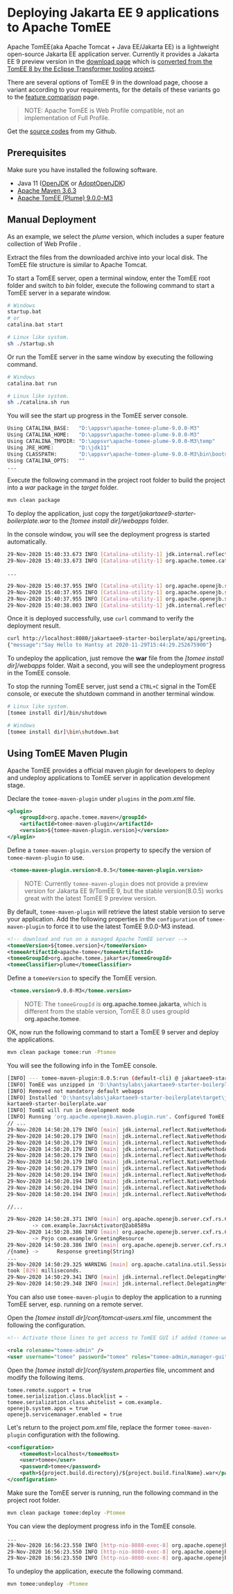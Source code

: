 # Deploying Jakarta EE 9 applications to Apache TomEE 

Apache TomEE(aka Apache Tomcat + Java EE/Jakarta EE) is a lightweight open-source Jakarta EE application server. Currently it provides a Jakarta EE 9 preview version in the [download page](http://tomee.apache.org/download-ng.html) which is [converted from the TomEE 8 by the Eclipse Transformer tooling project](https://github.com/apache/tomee-jakarta). 

There are several options of TomEE 9 in the download page, choose a variant according to your requirements, for the details of these variants  go to the [feature comparison](http://tomee.apache.org/comparison.html) page.

> NOTE: Apache TomEE is Web Profile compatible, not an implementation of Full Profile.

Get the [source codes](https://github.com/hantsy/jakartaee9-starter-boilerplate) from my Github.

## Prerequisites 

Make sure you have installed the following software.

* Java 11 ([OpenJDK](https://openjdk.java.net/install/) or [AdoptOpenJDK](https://adoptopenjdk.net/installation.html))
* [Apache Maven 3.6.3](http://maven.apache.org/download.cgi)
* [Apache TomEE (Plume) 9.0.0-M3](http://tomee.apache.org/download-ng.html)

## Manual Deployment

As an example, we select the *plume* version, which includes a super feature collection of  Web Profile . 

Extract the files from the downloaded archive into your local disk. The TomEE file structure is similar to Apache Tomcat.

To start a TomEE server, open a terminal window, enter the TomEE root folder and switch to *bin* folder, execute the following command to start a TomEE server in a separate window.

```bash
# Windows
startup.bat
# or 
catalina.bat start

# Linux like system.
sh ./startup.sh  
```
Or run the TomEE server in the same window by executing the following command.

```bash
# Windows
catalina.bat run

# Linux like system.
sh ./catalina.sh run  
```

You will see the start up progress in the TomEE server console.

```bash
Using CATALINA_BASE:   "D:\appsvr\apache-tomee-plume-9.0.0-M3"
Using CATALINA_HOME:   "D:\appsvr\apache-tomee-plume-9.0.0-M3"
Using CATALINA_TMPDIR: "D:\appsvr\apache-tomee-plume-9.0.0-M3\temp"
Using JRE_HOME:        "D:\jdk11"
Using CLASSPATH:       "D:\appsvr\apache-tomee-plume-9.0.0-M3\bin\bootstrap.jar;D:\appsvr\apache-tomee-plume-9.0.0-M3\bin\tomcat-juli.jar"
Using CATALINA_OPTS:   ""
...
```

Execute the following command  in the project root folder to build the project into a *war* package in the *target* folder.

```bash
mvn clean package
```
To deploy the application,  just copy the *target/jakartaee9-starter-boilerplate.war* to the *[tomee install dir]/webapps* folder.

In the console window, you will see the deployment progress  is started automatically.

```bash
29-Nov-2020 15:40:33.673 INFO [Catalina-utility-1] jdk.internal.reflect.DelegatingMethodAccessorImpl.invoke Deploying web application archive [D:\appsvr\apache-tomee-plume-9.0.0-M3\webapps\jakartaee9-starter-boilerplate.war]
29-Nov-2020 15:40:33.673 INFO [Catalina-utility-1] org.apache.tomee.catalina.TomcatWebAppBuilder.init ------------------------- localhost -> /jakartaee9-starter-boilerplate

...

29-Nov-2020 15:40:37.955 INFO [Catalina-utility-1] org.apache.openejb.server.cxf.rs.CxfRsHttpListener.logEndpoints REST Application: http://localhost:8080/jakartaee9-starter-boilerplate/api                 -> com.example.JaxrsActivator@69c1f1fe
29-Nov-2020 15:40:37.955 INFO [Catalina-utility-1] org.apache.openejb.server.cxf.rs.CxfRsHttpListener.logEndpoints      Service URI: http://localhost:8080/jakartaee9-starter-boilerplate/api/greeting        -> Pojo com.example.GreetingResource
29-Nov-2020 15:40:37.955 INFO [Catalina-utility-1] org.apache.openejb.server.cxf.rs.CxfRsHttpListener.logEndpoints               GET http://localhost:8080/jakartaee9-starter-boilerplate/api/greeting/{name} ->      Response greeting(String)
29-Nov-2020 15:40:38.003 INFO [Catalina-utility-1] jdk.internal.reflect.DelegatingMethodAccessorImpl.invoke Deployment of web application archive [D:\appsvr\apache-tomee-plume-9.0.0-M3\webapps\jakartaee9-starter-boilerplate.war] has finished in [4,330] ms
```

Once it is deployed successfully, use `curl` command to verify the deployment result.

```bash
curl http://localhost:8080/jakartaee9-starter-boilerplate/api/greeting/Hantsy
{"message":"Say Hello to Hantsy at 2020-11-29T15:44:29.252675900"}
```
To undeploy the application, just remove the **war** file  from the *[tomee install dir]/webapps* folder. Wait a second, you will see the undeployment progress in the TomEE console.

To stop the running TomEE server, just send a `CTRL+C`  signal in the TomEE console, or execute the shutdown command in another terminal  window.

```bash
# Linux like system.
[tomee install dir]/bin/shutdown  

# Windows
[tomee install dir]\bin\shutdown.bat
```



## Using TomEE Maven Plugin

Apache TomEE provides a official maven plugin for developers to deploy and undeploy applications to TomEE server in application development stage.

Declare the `tomee-maven-plugin`  under `plugins` in the *pom.xml* file.

```xml
<plugin>
    <groupId>org.apache.tomee.maven</groupId>
    <artifactId>tomee-maven-plugin</artifactId>
    <version>${tomee-maven-plugin.version}</version>
</plugin>
```

Define a `tomee-maven-plugin.version`  property to specify the version of `tomee-maven-plugin` to use.

```xml
 <tomee-maven-plugin.version>8.0.5</tomee-maven-plugin.version>
```

> NOTE: Currently `tomee-maven-plugin` does not provide a preview version for Jakarta EE 9/TomEE 9, but the stable version(8.0.5) works great with the latest TomEE 9 preview version.

By default, `tomee-maven-plugin` will retrieve the latest stable version to serve your application. Add the following properties in the `configuration` of  `tomee-maven-plugin` to force it to use the latest TomEE 9.0.0-M3 instead.

```xml
<!-- download and run on a managed Apache TomEE server -->
<tomeeVersion>${tomee.version}</tomeeVersion>
<tomeeArtifactId>apache-tomee</tomeeArtifactId>
<tomeeGroupId>org.apache.tomee.jakarta</tomeeGroupId>
<tomeeClassifier>plume</tomeeClassifier>
```

Define a `tomeeVersion` to specify the TomEE version.

```xml
 <tomee.version>9.0.0-M3</tomee.version>
```

> NOTE:  The `tomeeGroupId` is **org.apache.tomee.jakarta**, which is different from the stable version,   TomEE 8.0 uses groupId **org.apache.tomee**.

OK, now run the following command to start a TomEE 9 server and deploy the applications.

```bash
mvn clean package tomee:run -Ptomee
```

You will see the following  info in the TomEE console.

```bash
[INFO] --- tomee-maven-plugin:8.0.5:run (default-cli) @ jakartaee9-starter-boilerplate ---
[INFO] TomEE was unzipped in 'D:\hantsylabs\jakartaee9-starter-boilerplate\target\apache-tomee'
[INFO] Removed not mandatory default webapps
[INFO] Installed 'D:\hantsylabs\jakartaee9-starter-boilerplate\target\jakartaee9-starter-boilerplate.war' in D:\hantsylabs\jakartaee9-starter-boilerplate\target\apache-tomee\webapps\ja
kartaee9-starter-boilerplate.war
[INFO] TomEE will run in development mode
[INFO] Running 'org.apache.openejb.maven.plugin.run'. Configured TomEE in plugin is localhost:8080 (plugin shutdown port is 8005 and https port is null)
// ...
29-Nov-2020 14:50:20.179 INFO [main] jdk.internal.reflect.NativeMethodAccessorImpl.invoke Server version name:   Apache Tomcat (TomEE)/9.0.39 (8.0.5)
29-Nov-2020 14:50:20.179 INFO [main] jdk.internal.reflect.NativeMethodAccessorImpl.invoke Server built:          Oct 6 2020 14:11:46 UTC
29-Nov-2020 14:50:20.179 INFO [main] jdk.internal.reflect.NativeMethodAccessorImpl.invoke Server version number: 9.0.39.0
29-Nov-2020 14:50:20.179 INFO [main] jdk.internal.reflect.NativeMethodAccessorImpl.invoke OS Name:               Windows 10
29-Nov-2020 14:50:20.179 INFO [main] jdk.internal.reflect.NativeMethodAccessorImpl.invoke OS Version:            10.0
29-Nov-2020 14:50:20.179 INFO [main] jdk.internal.reflect.NativeMethodAccessorImpl.invoke Architecture:          amd64
29-Nov-2020 14:50:20.179 INFO [main] jdk.internal.reflect.NativeMethodAccessorImpl.invoke Java Home:             D:\jdk11
29-Nov-2020 14:50:20.194 INFO [main] jdk.internal.reflect.NativeMethodAccessorImpl.invoke JVM Version:           11.0.9.1+1
29-Nov-2020 14:50:20.194 INFO [main] jdk.internal.reflect.NativeMethodAccessorImpl.invoke JVM Vendor:            AdoptOpenJDK
29-Nov-2020 14:50:20.194 INFO [main] jdk.internal.reflect.NativeMethodAccessorImpl.invoke CATALINA_BASE:         D:\hantsylabs\jakartaee9-starter-boilerplate\target\apache-tomee
29-Nov-2020 14:50:20.194 INFO [main] jdk.internal.reflect.NativeMethodAccessorImpl.invoke CATALINA_HOME:         D:\hantsylabs\jakartaee9-starter-boilerplate\target\apache-tomee

//...

29-Nov-2020 14:50:28.371 INFO [main] org.apache.openejb.server.cxf.rs.CxfRsHttpListener.logEndpoints REST Application: http://localhost:8080/jakartaee9-starter-boilerplate/api
        -> com.example.JaxrsActivator@2ab8589a
29-Nov-2020 14:50:28.386 INFO [main] org.apache.openejb.server.cxf.rs.CxfRsHttpListener.logEndpoints      Service URI: http://localhost:8080/jakartaee9-starter-boilerplate/api/greeting
        -> Pojo com.example.GreetingResource
29-Nov-2020 14:50:28.386 INFO [main] org.apache.openejb.server.cxf.rs.CxfRsHttpListener.logEndpoints               GET http://localhost:8080/jakartaee9-starter-boilerplate/api/greeting
/{name} ->      Response greeting(String)
...
29-Nov-2020 14:50:29.325 WARNING [main] org.apache.catalina.util.SessionIdGeneratorBase.createSecureRandom Creation of SecureRandom instance for session ID generation using [SHA1PRNG]
took [829] milliseconds.
29-Nov-2020 14:50:29.341 INFO [main] jdk.internal.reflect.DelegatingMethodAccessorImpl.invoke Starting ProtocolHandler ["http-nio-8080"]
29-Nov-2020 14:50:29.348 INFO [main] jdk.internal.reflect.DelegatingMethodAccessorImpl.invoke Server startup in [6177] milliseconds

```

You can also use `tomee-maven-plugin` to deploy the application to a running TomEE server, esp. running on a remote server.

Open the  *[tomee install dir]/conf/tomcat-users.xml* file, uncomment the following the configuration.

```xml
<!-- Activate those lines to get access to TomEE GUI if added (tomee-webaccess) -->

<role rolename="tomee-admin" />
<user username="tomee" password="tomee" roles="tomee-admin,manager-gui" />

```

Open  the  *[tomee install dir]/conf/system.properties* file, uncomment and modify the following items.

```properties
tomee.remote.support = true
tomee.serialization.class.blacklist = -
tomee.serialization.class.whitelist = com.example.
openejb.system.apps = true
openejb.servicemanager.enabled = true
```

Let's return to the project *pom.xml* file,  replace the former `tomee-maven-plugin` configuration with the following.

```xml
<configuration>
    <tomeeHost>localhost</tomeeHost>
    <user>tomee</user>
    <password>tomee</password>
    <path>${project.build.directory}/${project.build.finalName}.war</path>
</configuration>
```

Make sure the TomEE server is running, run the following command in the project root folder.

```bash
mvn clean package tomee:deploy -Ptomee
```

You can view the deployment progress info in the TomEE console.

```bash
...
29-Nov-2020 16:56:23.550 INFO [http-nio-8080-exec-8] org.apache.openejb.server.cxf.rs.CxfRsHttpListener.logEndpoints REST Application: http://localhost:8080/jakartaee9-starter-boilerplate/api                 -> com.example.JaxrsActivator@affb16f
29-Nov-2020 16:56:23.550 INFO [http-nio-8080-exec-8] org.apache.openejb.server.cxf.rs.CxfRsHttpListener.logEndpoints      Service URI: http://localhost:8080/jakartaee9-starter-boilerplate/api/greeting        -> Pojo com.example.GreetingResource
29-Nov-2020 16:56:23.550 INFO [http-nio-8080-exec-8] org.apache.openejb.server.cxf.rs.CxfRsHttpListener.logEndpoints               GET http://localhost:8080/jakartaee9-starter-boilerplate/api/greeting/{name} ->      Response greeting(String)
```

To undeploy the application, execute the following command.

```bash
mvn tomee:undeploy -Ptomee
```

